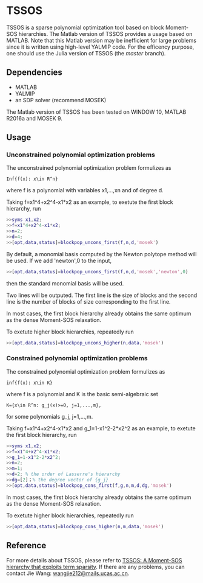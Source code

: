 # TSSOS
TSSOS is a sparse polynomial optimization tool based on block Moment-SOS hierarchies. The Matlab version of TSSOS provides a usage based on MATLAB. Note that this Matlab version may be inefficient for large problems since it is written using high-level YALMIP code. For the efficency purpose, one should use the Julia version of TSSOS (the *master* branch).
## Dependencies
- MATLAB
- YALMIP
- an SDP solver (recommend MOSEK)

The Matlab version of TSSOS has been tested on WINDOW 10, MATLAB R2016a and MOSEK 9.
## Usage
### Unconstrained polynomial optimization problems
The unconstrained polynomial optimization problem formulizes as
```
Inf{f(x): x\in R^n}
```
where f is a polynomial with variables x1,...,xn and of degree d.

Taking f=x1^4+x2^4-x1\*x2 as an example, to exetute the first block hierarchy, run

```matlab
>>syms x1,x2;
>>f=x1^4+x2^4-x1*x2;
>>n=2;
>>d=4;
>>[opt,data,status]=blockpop_uncons_first(f,n,d,'mosek')
```

By default, a monomial basis computed by the Newton polytope method will be used. If we add 'newton',0 to the input,

```matlab
>>[opt,data,status]=blockpop_uncons_first(f,n,d,'mosek','newton',0)
```

then the standard monomial basis will be used.

Two lines will be outputed. The first line is the size of blocks and the second line is the number of blocks of size corresponding to the first line.

In most cases, the first block hierarchy already obtains the same optimum as the dense Moment-SOS relaxation.

To exetute higher block hierarchies, repeatedly run

```matlab
>>[opt,data,status]=blockpop_uncons_higher(n,data,'mosek')
```

### Constrained polynomial optimization problems
The constrained polynomial optimization problem formulizes as
```
inf{f(x): x\in K}
```
where f is a polynomial and K is the basic semi-algebraic set
```
K={x\in R^n: g_j(x)>=0, j=1,...,m},
```
for some polynomials g_j, j=1,...,m.

Taking f=x1^4+x2^4-x1\*x2 and g_1=1-x1^2-2\*x2^2 as an example, to exetute the first block hierarchy, run

```matlab
>>syms x1,x2;
>>f=x1^4+x2^4-x1*x2;
>>g_1=1-x1^2-2*x2^2;
>>n=2;
>>m=1;
>>d=2; % the order of Lasserre's hierarchy
>>dg=[2]；% the degree vector of {g_j}
>>[opt,data,status]=blockpop_cons_first(f,g,n,m,d,dg,'mosek')
```

In most cases, the first block hierarchy already obtains the same optimum as the dense Moment-SOS relaxation.

To exetute higher block hierarchies, repeatedly run

```matlab
>>[opt,data,status]=blockpop_cons_higher(n,m,data,'mosek')
```

## Reference
For more details about TSSOS, please refer to [TSSOS: A Moment-SOS hierarchy that exploits term sparsity](https://arxiv.org/abs/1912.08899). If there are any problems, you can contact Jie Wang: wangjie212@mails.ucas.ac.cn.
